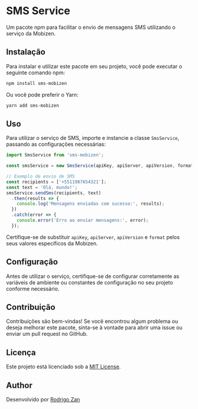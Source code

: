 # SMS Service

Um pacote npm para facilitar o envio de mensagens SMS utilizando o serviço da Mobizen.

## Instalação

Para instalar e utilizar este pacote em seu projeto, você pode executar o seguinte comando npm:

```bash
npm install sms-mobizen
```

Ou você pode preferir o Yarn:

```bash
yarn add sms-mobizen
```

## Uso

Para utilizar o serviço de SMS, importe e instancie a classe `SmsService`, passando as configurações necessárias:

```typescript
import SmsService from 'sms-mobizen';

const smsService = new SmsService(apiKey, apiServer, apiVersion, format);

// Exemplo de envio de SMS
const recipients = ['+5511987654321'];
const text = 'Olá, mundo!';
smsService.sendSms(recipients, text)
  .then(results => {
    console.log('Mensagens enviadas com sucesso:', results);
  })
  .catch(error => {
    console.error('Erro ao enviar mensagens:', error);
  });
```

Certifique-se de substituir `apiKey`, `apiServer`, `apiVersion` e `format` pelos seus valores específicos da Mobizen.

## Configuração

Antes de utilizar o serviço, certifique-se de configurar corretamente as variáveis de ambiente ou constantes de configuração no seu projeto conforme necessário.

## Contribuição

Contribuições são bem-vindas! Se você encontrou algum problema ou deseja melhorar este pacote, sinta-se à vontade para abrir uma issue ou enviar um pull request no GitHub.

## Licença

Este projeto está licenciado sob a [MIT License]([link-para-sua-licenca](https://github.com/git/git-scm.com/blob/main/MIT-LICENSE.txt)).

## Author

Desenvolvido por [Rodrigo Zan](https://github.com/rodrigozan)


